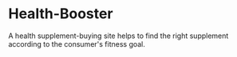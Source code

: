 # Health-Booster
A health supplement-buying site helps to find the right supplement according to the consumer's fitness goal.
